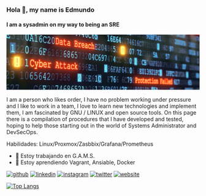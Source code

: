 ### Hola 👋, my name is Edmundo
#### I am a sysadmin on my way to being an SRE
![Sysadmin](https://github.com/GorillaTi/GorillaTi/blob/main/images/banner_hithub.png)

I am a person who likes order, I have no problem working under pressure and I like to work in a team, I love to learn new technologies and implement them, I am fascinated by GNU / LINUX and open source tools.
On this page there is a compilation of procedures that I have developed and tested, hoping to help those starting out in the world of Systems Administrator and DevSecOps. 

Habilidades: Linux/Proxmox/Zasbbix/Grafana/Prometheus

- 🔭 Estoy trabajando en G.A.M.S. 
- 🌱 Estoy aprendiendo Vagrant, Ansiable, Docker 


[<img src='https://cdn.jsdelivr.net/npm/simple-icons@3.0.1/icons/github.svg' alt='github' height='40'>](https://github.com/https://github.com/GorillaTi)  [<img src='https://cdn.jsdelivr.net/npm/simple-icons@3.0.1/icons/linkedin.svg' alt='linkedin' height='40'>](https://www.linkedin.com/in/https://www.linkedin.com/in/eca01//)  [<img src='https://cdn.jsdelivr.net/npm/simple-icons@3.0.1/icons/instagram.svg' alt='instagram' height='40'>](https://www.instagram.com/https://www.instagram.com/ecespedesa//)  [<img src='https://cdn.jsdelivr.net/npm/simple-icons@3.0.1/icons/twitter.svg' alt='twitter' height='40'>](https://twitter.com/https://twitter.com/EdmundoCespedes)  [<img src='https://cdn.jsdelivr.net/npm/simple-icons@3.0.1/icons/icloud.svg' alt='website' height='40'>](https://gorillati.github.io/)  

[![Top Langs](https://github-readme-stats.vercel.app/api/top-langs/?username=https://github.com/GorillaTi)](https://github.com/anuraghazra/github-readme-stats)
